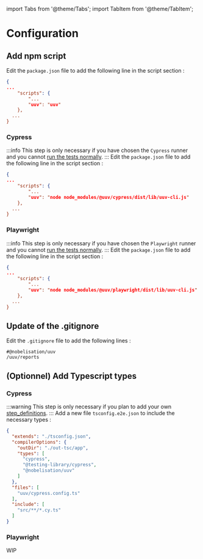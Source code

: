 import Tabs from '@theme/Tabs';
import TabItem from '@theme/TabItem';

# Configuration

## Add npm script
Edit the `package.json` file to add the following line in the script section :

```json title='package.json'
{
...
    "scripts": {
        "...
        "uuv": "uuv"
    },
  ...
}
```
### Cypress
:::info
This step is only necessary if you have chosen the `Cypress` runner and you cannot [run the tests normally](/docs/test/running-test).
:::
Edit the `package.json` file to add the following line in the script section :

```json title='package.json'
{
...
    "scripts": {
        "...
        "uuv": "node node_modules/@uuv/cypress/dist/lib/uuv-cli.js"
    },
  ...
}
```

### Playwright
:::info
This step is only necessary if you have chosen the `Playwright` runner and you cannot [run the tests normally](/docs/test/running-test).
:::
Edit the `package.json` file to add the following line in the script section :

```json title='package.json'
{
...
    "scripts": {
        "...
        "uuv": "node node_modules/@uuv/playwright/dist/lib/uuv-cli.js"
    },
  ...
}
```

## Update of the .gitignore

Edit the `.gitignore` file to add the following lines :

```gitignore title='.gitignore'
#@nobelisation/uuv
/uuv/reports
```


## (Optionnel) Add Typescript types
### Cypress
:::warning
This step is only necessary if you plan to add your own [step_definitions](/docs/wordings/add-custom-step-definition).
:::
Add a new file `tsconfig.e2e.json` to include the necessary types :

```json title='tsconfig.e2e.json'
{
  "extends": "./tsconfig.json",
  "compilerOptions": {
    "outDir": "./out-tsc/app",
    "types": [
      "cypress",
      "@testing-library/cypress",
      "@nobelisation/uuv"
    ]
  },
  "files": [
    "uuv/cypress.config.ts"
  ],
  "include": [
    "src/**/*.cy.ts"
  ]
}
```

### Playwright
WIP
